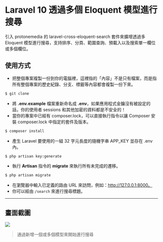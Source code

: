 # Laravel 10 透過多個 Eloquent 模型進行搜尋

引入 protonemedia 的 laravel-cross-eloquent-search 套件來擴增透過多 Eloquent 模型進行搜尋，支持排序、分頁、範圍查詢、預載入以及搜索單一欄位或多個欄位。

## 使用方式
- 把整個專案複製一份到你的電腦裡，這裡指的「內容」不是只有檔案，而是指所有整個專案的歷史紀錄、分支、標籤等內容都會複製一份下來。
```sh
$ git clone
```
- 將 __.env.example__ 檔案重新命名成 __.env__，如果應用程式金鑰沒有被設定的話，你的使用者 sessions 和其他加密的資料都是不安全的！
- 當你的專案中已經有 composer.lock，可以直接執行指令以讓 Composer 安裝 composer.lock 中指定的套件及版本。
```sh
$ composer install
```
- 產生 Laravel 要使用的一組 32 字元長度的隨機字串 APP_KEY 並存在 .env 內。
```sh
$ php artisan key:generate
```
- 執行 __Artisan__ 指令的 __migrate__ 來執行所有未完成的遷移。
```sh
$ php artisan migrate
```
- 在瀏覽器中輸入已定義的路由 URL 來訪問，例如：http://127.0.0.1:8000。
- 你可以經由 `/search` 來進行搜尋標題。

----

## 畫面截圖
![](https://i.imgur.com/9MQtOoq.png)
> 通過新增一個或多個模型來開始進行搜尋